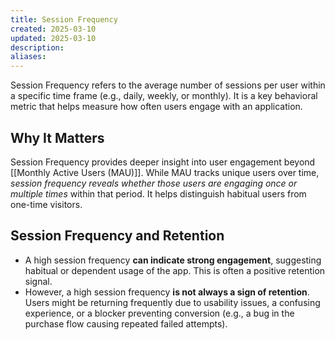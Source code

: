 ```yaml
---
title: Session Frequency
created: 2025-03-10
updated: 2025-03-10
description: 
aliases: 
---
```

Session Frequency refers to the average number of sessions per user within a specific time frame (e.g., daily, weekly, or monthly). It is a key behavioral metric that helps measure how often users engage with an application.

## Why It Matters
Session Frequency provides deeper insight into user engagement beyond [[Monthly Active Users (MAU)]]. While MAU tracks unique users over time, *session frequency reveals whether those users are engaging once or multiple times* within that period. It helps distinguish habitual users from one-time visitors.

## Session Frequency and Retention

- A high session frequency **can indicate strong engagement**, suggesting habitual or dependent usage of the app. This is often a positive retention signal.
- However, a high session frequency **is not always a sign of retention**. Users might be returning frequently due to usability issues, a confusing experience, or a blocker preventing conversion (e.g., a bug in the purchase flow causing repeated failed attempts).